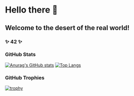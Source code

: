 # Hello there 👋

## Welcome to the desert of the real world!
### ✨ 42 ✨
<!--
**NikolayKostadinov/NikolayKostadinov** is a ✨ _special_ ✨ repository because its `README.md` (this file) appears on your GitHub profile.

Here are some ideas to get you started:

- 🔭 I’m currently working on ...
- 🌱 I’m currently learning ...
- 👯 I’m looking to collaborate on ...
- 🤔 I’m looking for help with ...
- 💬 Ask me about ...
- 📫 How to reach me: ...
- 😄 Pronouns: ...
- ⚡ Fun fact: ...
-->
### GitHub Stats
[![Anurag's GitHub stats](https://github-readme-stats.vercel.app/api?username=NikolayKostadinov&show_icons=true)](https://github.com/anuraghazra/github-readme-stats)
[![Top Langs](https://github-readme-stats.vercel.app/api/top-langs/?username=NikolayKostadinov&layout=compact&exclude_repo=WebDocumentumFrontendUI,ASP.Net-MVC5,Mathematics,PasswordChanger)](https://github.com/anuraghazra/github-readme-stats)
### GitHub Trophies
[![trophy](https://github-profile-trophy.vercel.app/?username=NikolayKostadinov)](https://github.com/ryo-ma/github-profile-trophy)
